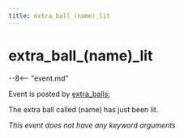 ```yaml
---
title: extra_ball_(name)_lit
---
```


# extra_ball_(name)\_lit


--8<-- "event.md"

Event is posted by [extra_balls:](../config/extra_balls.md)

The extra ball called (name) has just been lit.

*This event does not have any keyword arguments*
